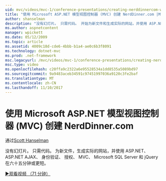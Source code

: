 ```yaml
---
uid: mvc/videos/mvc-1/conference-presentations/creating-nerddinnercom-with-microsoft-aspnet-model-view-controller-mvc
title: "使用 Microsoft ASP.NET 模型视图控制器 (MVC) 创建 NerdDinner.com |Microsoft 文档"
author: shanselman
description: "没有幻灯片。 只需代码。 开始为新文件和生成实际的网站，并使用 ASP.NET、 ASP.NET AJAX、 身份验证、 授权、 MVC、 Microsoft SQL Server 和..."
ms.author: aspnetcontent
manager: wpickett
ms.date: 05/12/2009
ms.topic: article
ms.assetid: 4009c18d-cde6-4bbb-b1a4-ae0c6b3f8091
ms.technology: dotnet-mvc
ms.prod: .net-framework
msc.legacyurl: /mvc/videos/mvc-1/conference-presentations/creating-nerddinnercom-with-microsoft-aspnet-model-view-controller-mvc
msc.type: video
ms.openlocfilehash: c20ffa9c2322a6e95528534a1dd8535a5089bd97
ms.sourcegitcommit: 9a9483aceb34591c97451997036a9120c3fe2baf
ms.translationtype: MT
ms.contentlocale: zh-CN
ms.lasthandoff: 11/10/2017
---
```

<a name="creating-nerddinnercom-with-microsoft-aspnet-model-view-controller-mvc"></a>使用 Microsoft ASP.NET 模型视图控制器 (MVC) 创建 NerdDinner.com
====================
通过[Scott Hanselman](https://github.com/shanselman)

没有幻灯片。 只需代码。 为新文件，生成实际的网站，并使用 ASP.NET、 ASP.NET AJAX、 身份验证、 授权、 MVC、 Microsoft SQL Server 和 jQuery 在六十五分钟或更短。

[&#9654;观看视频 （71 分钟）](https://channel9.msdn.com/Blogs/ASP-NET-Site-Videos/creating-nerddinnercom-with-microsoft-aspnet-model-view-controller-mvc)
